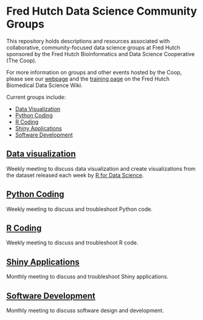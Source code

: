 # Fred Hutch Data Science Community Groups

This repository holds descriptions and resources associated with collaborative, community-focused data science groups at Fred Hutch sponsored by the Fred Hutch Bioinformatics and Data Science Cooperative (The Coop).

For more information on groups and other events hosted by the Coop, please see our [webpage](https://research.fhcrc.org/coop/en/community/hosted-groups.html) and the [training page](https://github.com/fredhutch/community_groups) on the Fred Hutch Biomedical Data Science Wiki.

Current groups include:

- [Data Visualization](#data-visualization)
- [Python Coding](#python-coding)
- [R Coding](#r-coding)
- [Shiny Applications](#shiny-applications)
- [Software Development](#software-development)


## [Data visualization](data_viz.md)

Weekly meeting to discuss data visualization and create visualizations from the dataset released each week by [R for Data Science](https://github.com/rfordatascience/tidytuesday).

## [Python Coding](python.md)

Weekly meeting to discuss and troubleshoot Python code.

## [R Coding](R.md)

Weekly meeting to discuss and troubleshoot R code.

## [Shiny Applications](shiny.md)

Monthly meeting to discuss and troubleshoot Shiny applications.

## [Software Development](software_dev.md)

Monthly meeting to discuss software design and development.
